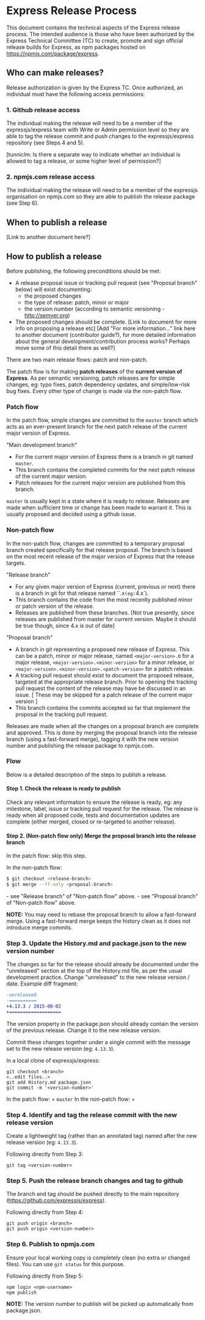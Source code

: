 # Express Release Process

This document contains the technical aspects of the Express release process. The
intended audience is those who have been authorized by the Express Technical
Committee (TC) to create, promote and sign official release builds for Express,
as npm packages hosted on https://npmjs.com/package/express.

## Who can make releases?

Release authorization is given by the Express TC. Once authorized, an individual
must have the following access permissions:

### 1. Github release access

The individual making the release will need to be a member of the
expressjs/express team with Write or Admin permission level so they are
able to tag the release commit and push changes to the expressjs/express
repository (see Steps 4 and 5).

[tunniclm: Is there  a separate way to indicate whether an individual is allowed
           to tag a release, or some higher level of permission?]

### 2. npmjs.com release access

The individual making the release will need to be a member of the expressjs
organisation on npmjs.com so they are able to publish the release package
(see Step 6).

## When to publish a release

[Link to another document here?]

## How to publish a release

Before publishing, the following preconditions should be met:
- A release proposal issue or tracking pull request (see "Proposal branch"
  below) will exist documenting:
  - the proposed changes
  - the type of release: patch, minor or major
  - the version number (according to semantic versioning - http://semver.org)
- The proposed changes should be complete.
[Link to document for more info on proposing a release etc]
[Add "For more information..." link here to another document (contributor
 guide?), for more detailed information about the general
 development/contribution process works? Perhaps move some of this detail there
 as well?]

There are two main release flows: patch and non-patch.

The patch flow is for making **patch releases** of the **current version of
Express**. As per semantic versioning, patch releases are for simple changes,
eg: typo fixes, patch dependency updates, and simple/low-risk bug fixes.
Every other type of change is made via the non-patch flow.

### Patch flow

In the patch flow, simple changes are committed to the `master` branch which
acts as an ever-present branch for the next patch release of the current major
version of Express.

"Main development branch"
- For the current major version of Express there is a branch in git named
  `master`.
- This branch contains the completed commits for the next patch release of the
  current major version.
- Patch releases for the current major version are published from this branch.

`master` is usually kept in a state where it is ready to release. Releases are
made when sufficient time or change has been made to warrant it. This is usually
proposed and decided using a github issue.

### Non-patch flow

In the non-patch flow, changes are committed to a temporary proposal branch
created specifically for that release proposal. The branch is based on the
most recent release of the major version of Express that the release targets.

"Release branch"
- For any given major version of Express (current, previous or next) there is
  a branch in git for that release named ``<major-version>.x` (eg: `4.x`).
- This branch contains the code from the most recently published minor or
  patch version of the release.
- Releases are published from these branches.
  [Not true presently, since releases are published from master for current
   version. Maybe it should be true though, since 4.x is out of date]

"Proposal branch"
- A branch in git representing a proposed new release of Express. This can be a
  patch, minor or major release, named `<major-version>.0` for a major release,
  `<major-version>.<minor-version>` for a minor release, or `<major-version>.<minor-version>.<patch-version>` for a patch release.
- A tracking pull request should exist to document the proposed release,
  targeted at the appropriate release branch. Prior to opening the tracking
  pull request the content of the release may have be discussed in an issue.
  [ These may be skipped for a patch release of the current major version ]
- This branch contains the commits accepted so far that implement the proposal
  in the tracking pull request.

Releases are made when all the changes on a proposal branch are complete and
approved. This is done by merging the proposal branch into the release branch
(using a fast-forward merge), tagging it with the new version number and
publishing the release package to npmjs.com.

### Flow

Below is a detailed description of the steps to publish a release.

#### Step 1. Check the release is ready to publish

Check any relevant information to ensure the release is ready, eg: any
milestone, label, issue or tracking pull request for the release. The release
is ready when all proposed code, tests and documentation updates are complete
(either merged, closed or re-targeted to another release).

#### Step 2. (Non-patch flow only) Merge the proposal branch into the release branch

In the patch flow: skip this step.

In the non-patch flow:
```sh
$ git checkout <release-branch>
$ git merge --ff-only <proposal-branch>
```

<release-branch> - see "Release branch" of "Non-patch flow" above.
<proposal-branch> - see "Proposal branch" of "Non-patch flow" above.

**NOTE:** You may need to rebase the proposal branch to allow a fast-forward
          merge. Using a fast-forward merge keeps the history clean as it does
          not introduce merge commits.

### Step 3. Update the History.md and package.json to the new version number

The changes so far for the release should already be documented under the
"unreleased" section at the top of the History.md file, as per the usual
development practice.
Change "unreleased" to the new release version / date.
Example diff fragment:
```diff
-unreleased
-==========
+4.13.3 / 2015-08-02
+===================
```

The version property in the package.json should already contain the version of
the previous release. Change it to the new release version.

Commit these changes together under a single commit with the message set to
the new release version (eg: `4.13.3`).

In a local clone of expressjs/express:
```shell
git checkout <branch>
<..edit files..>
git add History.md package.json
git commit -m '<version-number>'
```

In the patch flow: <branch> = `master`
In the non-patch flow: <branch> = <release-branch>

### Step 4. Identify and tag the release commit with the new release version

Create a lightweight tag (rather than an annotated tag) named after the new
release version (eg: `4.13.3`).

Following directly from Step 3:
```shell
git tag <version-number>
```

### Step 5. Push the release branch changes and tag to github

The branch and tag should be pushed directly to the main repository
(https://github.com/expressjs/express).

Following directly from Step 4:
```shell
git push origin <branch>
git push origin <version-number>
```

### Step 6. Publish to npmjs.com

Ensure your local working copy is completely clean (no extra or changed files).
You can use `git status` for this purpose.

Following directly from Step 5:
```shell
npm login <npm-username>
npm publish
```

**NOTE:** The version number to publish will be picked up automatically from
          package.json.
